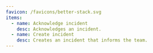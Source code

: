 ```yaml
---
favicon: /favicons/better-stack.svg
items:
  - name: Acknowledge incident
    desc: Acknowledges an incident.
  - name: Create incident
    desc: Creates an incident that informs the team.
---
```


<script setup>
  import CustomListing from '../../components/CustomListing.vue'
</script>

<CustomListing />
